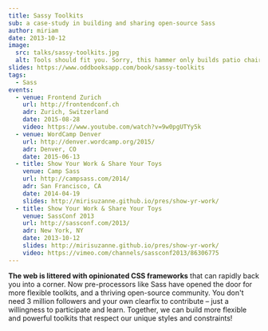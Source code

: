 ```yaml
---
title: Sassy Toolkits
sub: a case-study in building and sharing open-source Sass
author: miriam
date: 2013-10-12
image:
  src: talks/sassy-toolkits.jpg
  alt: Tools should fit you. Sorry, this hammer only builds patio chairs...
slides: https://www.oddbooksapp.com/book/sassy-toolkits
tags:
  - Sass
events:
  - venue: Frontend Zurich
    url: http://frontendconf.ch
    adr: Zurich, Switzerland
    date: 2015-08-28
    video: https://www.youtube.com/watch?v=9w0pgUTYy5k
  - venue: WordCamp Denver
    url: http://denver.wordcamp.org/2015/
    adr: Denver, CO
    date: 2015-06-13
  - title: Show Your Work & Share Your Toys
    venue: Camp Sass
    url: http://campsass.com/2014/
    adr: San Francisco, CA
    date: 2014-04-19
    slides: http://mirisuzanne.github.io/pres/show-yr-work/
  - title: Show Your Work & Share Your Toys
    venue: SassConf 2013
    url: http://sassconf.com/2013/
    adr: New York, NY
    date: 2013-10-12
    slides: http://mirisuzanne.github.io/pres/show-yr-work/
    video: https://vimeo.com/channels/sassconf2013/86306775
---
```


**The web is littered with opinionated CSS frameworks**
that can rapidly back you into a corner.
Now pre-processors like Sass
have opened the door for more flexible toolkits,
and a thriving open-source community.
You don't need 3 million followers
and your own clearfix to contribute –
just a willingness to participate and learn.
Together, we can build more flexible and powerful toolkits
that respect our unique styles and constraints!

